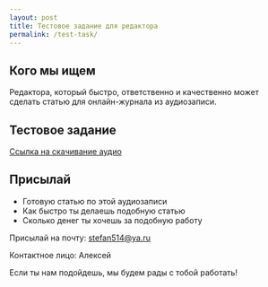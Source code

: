 ```yaml
---
layout: post
title: Тестовое задание для редактора
permalink: /test-task/
---
```


## Кого мы ищем

Редактора, который быстро, ответственно и качественно может сделать статью для онлайн-журнала из аудиозаписи.

## Тестовое задание

[Ссылка на скачивание аудио](https://www.dropbox.com/s/ainc809mcp2x91h/%D0%9A%D0%B0%D0%BA%20%D0%BE%D1%81%D0%B2%D0%B5%D0%B6%D0%B8%D1%82%D1%8C%20%D0%BE%D1%82%D0%BD%D0%BE%D1%88%D0%B5%D0%BD%D0%B8%D1%8F.m4a?dl=0)

## Присылай

* Готовую статью по этой аудиозаписи  
* Как быстро ты делаешь подобную статью  
* Сколько денег ты хочешь за подобную работу

Присылай на почту: stefan514@ya.ru

Контактное лицо: Алексей

Если ты нам подойдешь, мы будем рады с тобой работать!